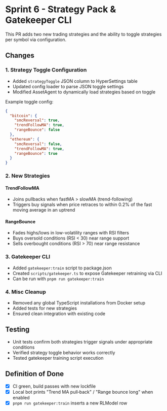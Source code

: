 # Sprint 6 - Strategy Pack & Gatekeeper CLI

This PR adds two new trading strategies and the ability to toggle strategies per symbol via configuration.

## Changes

### 1. Strategy Toggle Configuration

- Added `strategyToggle` JSON column to HyperSettings table
- Updated config loader to parse JSON toggle settings
- Modified AssetAgent to dynamically load strategies based on toggle

Example toggle config:
```json
{
  "bitcoin": {
    "smcReversal": true,
    "trendFollowMA": true,
    "rangeBounce": false
  },
  "ethereum": {
    "smcReversal": false,
    "trendFollowMA": true,
    "rangeBounce": true
  }
}
```

### 2. New Strategies

#### TrendFollowMA
- Joins pullbacks when fastMA > slowMA (trend-following)
- Triggers buy signals when price retraces to within 0.2% of the fast moving average in an uptrend

#### RangeBounce
- Fades highs/lows in low-volatility ranges with RSI filters
- Buys oversold conditions (RSI < 30) near range support
- Sells overbought conditions (RSI > 70) near range resistance

### 3. Gatekeeper CLI

- Added `gatekeeper:train` script to package.json
- Created `scripts/gatekeeper.ts` to expose Gatekeeper retraining via CLI
- Can be run with `pnpm run gatekeeper:train`

### 4. Misc Cleanup

- Removed any global TypeScript installations from Docker setup
- Added tests for new strategies
- Ensured clean integration with existing code

## Testing

- Unit tests confirm both strategies trigger signals under appropriate conditions
- Verified strategy toggle behavior works correctly
- Tested gatekeeper training script execution

## Definition of Done

- [x] CI green, build passes with new lockfile
- [x] Local bot prints "Trend MA pull‑back" / "Range bounce long" when enabled
- [x] `pnpm run gatekeeper:train` inserts a new RLModel row 